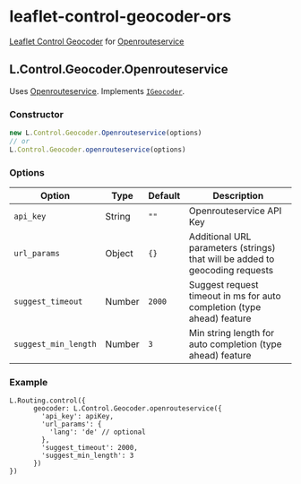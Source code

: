 # leaflet-control-geocoder-ors
[Leaflet Control Geocoder](https://github.com/perliedman/leaflet-control-geocoder/) for [Openrouteservice](https://openrouteservice.org)

## L.Control.Geocoder.Openrouteservice

Uses [Openrouteservice](https://openrouteservice.org). Implements [```IGeocoder```](https://github.com/perliedman/leaflet-control-geocoder#igeocoder).

### Constructor

```js
new L.Control.Geocoder.Openrouteservice(options)
// or
L.Control.Geocoder.openrouteservice(options)
```

### Options

| Option          |  Type            |  Default          | Description |
| --------------- | ---------------- | ----------------- | ----------- |
| `api_key`       | String          |  `""` | Openrouteservice API Key |
| `url_params`       | Object          |  `{}` | Additional URL parameters (strings) that will be added to geocoding requests |
| `suggest_timeout`       | Number          |  `2000` | Suggest request timeout in ms for auto completion (type ahead) feature|
| `suggest_min_length`     | Number        | `3`           | Min string length for auto completion (type ahead) feature

### Example
```
L.Routing.control({
      geocoder: L.Control.Geocoder.openrouteservice({
        'api_key': apiKey,
        'url_params': {
          'lang': 'de' // optional
        },
        'suggest_timeout': 2000,
        'suggest_min_length': 3
      })
})
```
